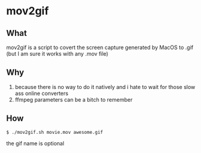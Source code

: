 # mov2gif

## What

mov2gif is a script to covert the screen capture generated by MacOS to .gif (but I am sure it works with any .mov file)

## Why
1. because there is no way to do it natively and i hate to wait for those slow ass online converters
2. ffmpeg parameters can be a bitch to remember

## How

`$ ./mov2gif.sh movie.mov awesome.gif`

the gif name is optional
